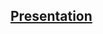 ## [Presentation](https://www.canva.com/design/DAGqoVrAb4U/WhToNHa8Oscmk7dukjzbwQ/edit?utm_content=DAGqoVrAb4U&utm_campaign=designshare&utm_medium=link2&utm_source=sharebutton)
